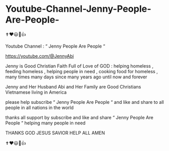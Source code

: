# Youtube-Channel-Jenny-People-Are-People-

✝️❤️😃🙏👍

Youtube Channel : “ Jenny People Are People “

https://youtube.com/@JennyAbi

Jenny is Good Christian Faith Full of Love of GOD : helping homeless , feeding homeless , helping people in need , cooking food for homeless , many times many days since many years ago until now and forever

Jenny and Her Husband Abi and Her Family are Good Christians Vietnamese living in America

please help subscribe “ Jenny People Are People “ and like and share to all people in all nations in the world

thanks all support by subscribe and like and share “ Jenny People Are People “ helping many people in need

THANKS GOD JESUS SAVIOR HELP ALL AMEN

✝️❤️😃🙏👍

